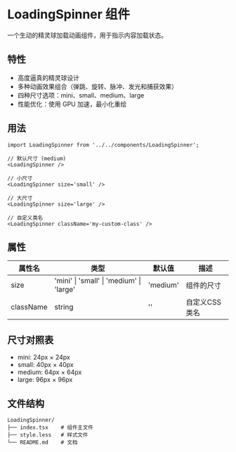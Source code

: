 # LoadingSpinner 组件

一个生动的精灵球加载动画组件，用于指示内容加载状态。

## 特性

- 高度逼真的精灵球设计
- 多种动画效果组合（弹跳、旋转、脉冲、发光和捕获效果）
- 四种尺寸选项：mini、small、medium、large
- 性能优化：使用 GPU 加速，最小化重绘

## 用法

```tsx
import LoadingSpinner from '../../components/LoadingSpinner';

// 默认尺寸 (medium)
<LoadingSpinner />

// 小尺寸
<LoadingSpinner size='small' />

// 大尺寸
<LoadingSpinner size='large' />

// 自定义类名
<LoadingSpinner className='my-custom-class' />
```

## 属性

| 属性名 | 类型 | 默认值 | 描述 |
|--------|------|--------|------|
| size | 'mini' \| 'small' \| 'medium' \| 'large' | 'medium' | 组件的尺寸 |
| className | string | '' | 自定义CSS类名 |

## 尺寸对照表

- mini: 24px × 24px
- small: 40px × 40px
- medium: 64px × 64px
- large: 96px × 96px

## 文件结构

```
LoadingSpinner/
├── index.tsx    # 组件主文件
├── style.less   # 样式文件
└── README.md    # 文档
``` 